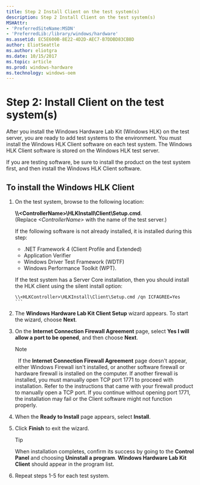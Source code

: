 ```yaml
---
title: Step 2 Install Client on the test system(s)
description: Step 2 Install Client on the test system(s)
MSHAttr:
- 'PreferredSiteName:MSDN'
- 'PreferredLib:/library/windows/hardware'
ms.assetid: EC5E600B-8E22-4D2D-AEC7-B7DDBD83CB8D
author: EliotSeattle
ms.author: eliotgra
ms.date: 10/15/2017
ms.topic: article
ms.prod: windows-hardware
ms.technology: windows-oem
---
```


# Step 2: Install Client on the test system(s)

After you install the Windows Hardware Lab Kit (Windows HLK) on the test server, you are ready to add test systems to the environment. You must install the Windows HLK Client software on each test system. The Windows HLK Client software is stored on the Windows HLK test server.

If you are testing software, be sure to install the product on the test system first, and then install the Windows HLK Client software.

## To install the Windows HLK Client

1.  On the test system, browse to the following location:

      **\\\\&lt;ControllerName&gt;\\HLKInstall\\Client\\Setup.cmd**.
      <br>(Replace *&lt;ControllerName&gt;* with the name of the test server.)

    If the following software is not already installed, it is installed during this step: 
    -  .NET Framework 4 (Client Profile and Extended) 
    -  Application Verifier 
    -  Windows Driver Test Framework (WDTF)
    -  Windows Performance Toolkit (WPT).

    If the test system has a Server Core installation, then you should install the HLK client using the silent install option:

    ```syntax
    \\<HLKController>\HLKInstall\Client\Setup.cmd /qn ICFAGREE=Yes
    ```         

2.  The **Windows Hardware Lab Kit Client Setup** wizard appears. To start the wizard, choose **Next**.

3.  On the **Internet Connection Firewall Agreement** page, select **Yes I will allow a port to be opened**, and then choose **Next**.

    >[!NOTE]
    >  If the **Internet Connection Firewall Agreement** page doesn't appear, either Windows Firewall isn't installed, or another software firewall or hardware firewall is installed on the computer. If another firewall is installed, you must manually open TCP port 1771 to proceed with installation. Refer to the instructions that came with your firewall product to manually open a TCP port. If you continue without opening port 1771, the installation may fail or the Client software might not function properly.

4.  When the **Ready to Install** page appears, select **Install**.

5.  Click **Finish** to exit the wizard.

    >[!TIP]
    >When installation completes, confirm its success by going to the **Control Panel** and choosing **Uninstall a program**. **Windows Hardware Lab Kit Client** should appear in the program list.

6.  Repeat steps 1-5 for each test system.

 

 






